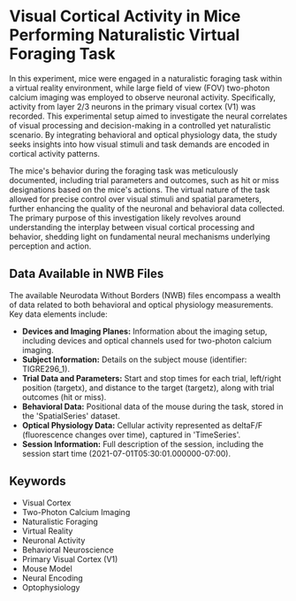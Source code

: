 # Visual Cortical Activity in Mice Performing Naturalistic Virtual Foraging Task

In this experiment, mice were engaged in a naturalistic foraging task within a virtual reality environment, while large field of view (FOV) two-photon calcium imaging was employed to observe neuronal activity. Specifically, activity from layer 2/3 neurons in the primary visual cortex (V1) was recorded. This experimental setup aimed to investigate the neural correlates of visual processing and decision-making in a controlled yet naturalistic scenario. By integrating behavioral and optical physiology data, the study seeks insights into how visual stimuli and task demands are encoded in cortical activity patterns.

The mice's behavior during the foraging task was meticulously documented, including trial parameters and outcomes, such as hit or miss designations based on the mice's actions. The virtual nature of the task allowed for precise control over visual stimuli and spatial parameters, further enhancing the quality of the neuronal and behavioral data collected. The primary purpose of this investigation likely revolves around understanding the interplay between visual cortical processing and behavior, shedding light on fundamental neural mechanisms underlying perception and action.

## Data Available in NWB Files

The available Neurodata Without Borders (NWB) files encompass a wealth of data related to both behavioral and optical physiology measurements. Key data elements include:

- **Devices and Imaging Planes:** Information about the imaging setup, including devices and optical channels used for two-photon calcium imaging.
- **Subject Information:** Details on the subject mouse (identifier: TIGRE296_1).
- **Trial Data and Parameters:** Start and stop times for each trial, left/right position (targetx), and distance to the target (targetz), along with trial outcomes (hit or miss).
- **Behavioral Data:** Positional data of the mouse during the task, stored in the 'SpatialSeries' dataset.
- **Optical Physiology Data:** Cellular activity represented as deltaF/F (fluorescence changes over time), captured in 'TimeSeries'.
- **Session Information:** Full description of the session, including the session start time (2021-07-01T05:30:01.000000-07:00).

## Keywords

- Visual Cortex
- Two-Photon Calcium Imaging
- Naturalistic Foraging
- Virtual Reality
- Neuronal Activity
- Behavioral Neuroscience
- Primary Visual Cortex (V1)
- Mouse Model
- Neural Encoding
- Optophysiology